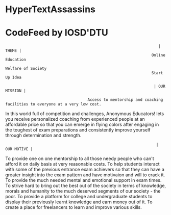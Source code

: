 # HyperTextAssassins

# CodeFeed by IOSD'DTU

                                                                       | THEME |
                                                                    Online Education
                                                                    Welfare of Society
                                                                    Start Up Idea

                                                                     | OUR MISSION |

                                        Access to mentorship and coaching facilities to everyone at a very low cost.

In this world full of competition and challenges, Anonymous Educators! lets you receive personalized coaching from experienced people at an affordable price so that you can emerge in flying colors after engaging in the toughest of exam preparations and consistently improve yourself through determination and strength. 

                                                                      | OUR MOTIVE |

To provide one on one mentorship to all those needy people who can't afford it on daily basis at very reasonable costs.
To help students interact with some of the previous entrance exam achievers so that they can have a greater insight into the exam pattern and have motivaion and will to crack it.
To provide the much needed mental and emotional support in exam times.
To strive hard to bring out the best out of the society in terms of knowledge, morals and humanity to the much deserved segments of our society - the poor.
To provide a platform for college and undergraduate students to display their previously learnt knowledge and earn money out of it.
To create a place for freelancers to learn and improve various skills.
